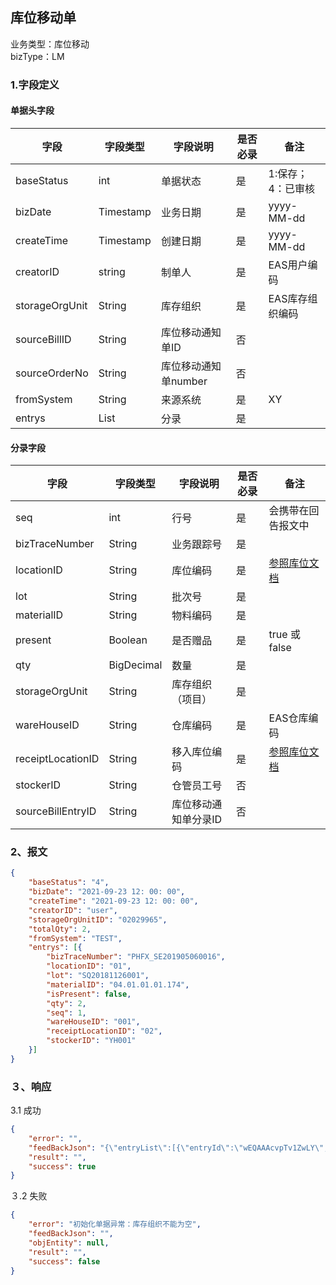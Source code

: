 ## 库位移动单

业务类型：库位移动<br>
bizType：LM<br>

### 1.字段定义
#### 单据头字段

| 字段 | 字段类型 | 字段说明 | 是否必录 | 备注 |
| ------ | ------ | ------ | ------ | ------ |
| baseStatus | int | 单据状态 | 是 | 1:保存；4：已审核 |
| bizDate | Timestamp | 业务日期 | 是 | yyyy-MM-dd |
| createTime | Timestamp | 创建日期 | 是 | yyyy-MM-dd |
| creatorID | string | 制单人 | 是 |EAS用户编码|
| storageOrgUnit | String | 库存组织 | 是 |EAS库存组织编码|
| sourceBillID | String | 库位移动通知单ID | 否 ||
| sourceOrderNo | String | 库位移动通知单number | 否 ||
| fromSystem | String  | 来源系统  | 是 | XY |
| entrys | List | 分录 | 是 ||

#### 分录字段

| 字段 | 字段类型 | 字段说明 | 是否必录 | 备注 |
| ------ | ------ | ------ | ------ | ------ |
| seq | int | 行号 | 是 | 会携带在回告报文中 |
| bizTraceNumber | String | 业务跟踪号 | 是 | |
| locationID | String | 库位编码 | 是 | [参照库位文档](https://github.com/cthd2000/eas_proxy/blob/master/model/基础资料/库位.md) |
| lot | String | 批次号 | 是 | |
| materialID | String | 物料编码 | 是 | |
| present | Boolean | 是否赠品 | 是 | true 或 false |
| qty | BigDecimal | 数量 | 是 | |
| storageOrgUnit | String | 库存组织（项目） | 是 | |
| wareHouseID | String | 仓库编码 | 是 | EAS仓库编码 |
| receiptLocationID | String | 移入库位编码 | 是 | [参照库位文档](https://github.com/cthd2000/eas_proxy/blob/master/model/基础资料/库位.md) |
| stockerID | String |  仓管员工号 | 否 | |
| sourceBillEntryID | String | 库位移动通知单分录ID | 否 | |


### 2、报文
```json
{
	"baseStatus": "4",
	"bizDate": "2021-09-23 12: 00: 00",
	"createTime": "2021-09-23 12: 00: 00",
	"creatorID": "user",
	"storageOrgUnitID": "02029965",
	"totalQty": 2,
	"fromSystem": "TEST",
	"entrys": [{
		"bizTraceNumber": "PHFX_SE201905060016",
		"locationID": "01",
		"lot": "SQ20181126001",
		"materialID": "04.01.01.01.174",
		"isPresent": false,
		"qty": 2,
		"seq": 1,
		"wareHouseID": "001",
		"receiptLocationID": "02",
		"stockerID": "YH001"
	}]
}
```

### ３、响应
3.1 成功
```json
{
	"error": "",
	"feedBackJson": "{\"entryList\":[{\"entryId\":\"wEQAAAcvpTv1ZwLY\",\"materialCode\":\"04.01.01.01.174\",\"seq\":1,\"warehouse\":\"001\"}],\"id\":\"wEQAAAcvpTqk0E0l\",\"orderNumber\":\"YW2021090001\",\"success\":true}",
	"result": "",
	"success": true
}
```

３.2 失败
```json
{
	"error": "初始化单据异常：库存组织不能为空",
	"feedBackJson": "",
	"objEntity": null,
	"result": "",
	"success": false
}
```
